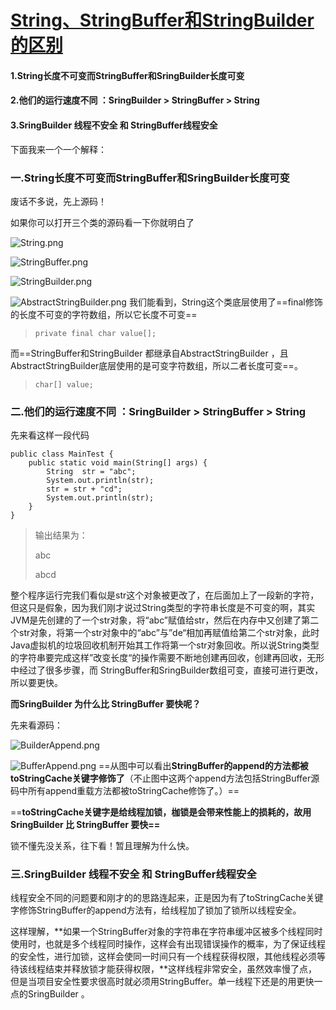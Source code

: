 # [String、StringBuffer和StringBuilder的区别](https://segmentfault.com/a/1190000022038238)



#### 1.String长度不可变而StringBuffer和SringBuilder长度可变

#### 2.他们的运行速度不同 ：SringBuilder > StringBuffer > String

#### 3.SringBuilder **线程不安全** 和 StringBuffer线程安全

下面我来一个一个解释：

### 一.String长度不可变而StringBuffer和SringBuilder长度可变

废话不多说，先上源码！

如果你可以打开三个类的源码看一下你就明白了

![String.png](https://segmentfault.com/img/bVbEDi8)

![StringBuffer.png](https://segmentfault.com/img/bVbEDjc)

![StringBuilder.png](https://segmentfault.com/img/bVbEDjd)

![AbstractStringBuilder.png](https://segmentfault.com/img/bVbEDjo)
我们能看到，String这个类底层使用了==final修饰的长度不可变的字符数组，所以它长度不可变==

> ```
> private final char value[];
> ```

而==StringBuffer和StringBuilder 都继承自AbstractStringBuilder ，且AbstractStringBuilder底层使用的是可变字符数组，所以二者长度可变==。

> ```
> char[] value;
> ```

### 二.他们的运行速度不同 ：SringBuilder > StringBuffer > String

先来看这样一段代码

```
public class MainTest {
    public static void main(String[] args) {
        String  str = "abc";
        System.out.println(str);
        str = str + "cd";
        System.out.println(str);
    }
}
```

> 输出结果为：
>
> abc
>
> abcd

 整个程序运行完我们看似是str这个对象被更改了，在后面加上了一段新的字符，但这只是假象，因为我们刚才说过String类型的字符串长度是不可变的啊，其实JVM是先创建的了一个str对象，将“abc”赋值给str，然后在内存中又创建了第二个str对象，将第一个str对象中的“abc”与”de“相加再赋值给第二个str对象，此时Java虚拟机的垃圾回收机制开始其工作将第一个str对象回收。所以说String类型的字符串要完成这样”改变长度“的操作需要不断地创建再回收，创建再回收，无形中经过了很多步骤，而 StringBuffer和SringBuilder数组可变，直接可进行更改，所以要更快。

**而SringBuilder 为什么比 StringBuffer 要快呢？**

先来看源码：

![BuilderAppend.png](https://segmentfault.com/img/bVbEDjp)

![BufferAppend.png](https://segmentfault.com/img/bVbEDjq)
​ ==从图中可以看出**StringBuffer的append的方法都被toStringCache关键字修饰了**（不止图中这两个append方法包括StringBuffer源码中所有append重载方法都被toStringCache修饰了。）==

==**toStringCache关键字是给线程加锁，枷锁是会带来性能上的损耗的，故用SringBuilder 比 StringBuffer 要快==**

锁不懂先没关系，往下看！暂且理解为什么快。

### 三.SringBuilder **线程不安全** 和 StringBuffer线程安全

 线程安全不同的问题要和刚才的的思路连起来，正是因为有了toStringCache关键字修饰StringBuffer的append方法有，给线程加了锁加了锁所以线程安全。

 这样理解，**如果一个StringBuffer对象的字符串在字符串缓冲区被多个线程同时使用时，也就是多个线程同时操作，这样会有出现错误操作的概率，为了保证线程的安全性，进行加锁，这样会使同一时间只有一个线程获得权限，其他线程必须等待该线程结束并释放锁才能获得权限，**这样线程非常安全，虽然效率慢了点，但是当项目安全性要求很高时就必须用StringBuffer。单一线程下还是的用更快一点的SringBuilder 。